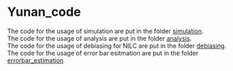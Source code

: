 # Yunan_code
The code for the usage of simulation are put in the folder [simulation](https://github.com/CMB-ML/Yunan_code/tree/main/simulation).  
The code for the usage of analysis are put in the folder [analysis](https://github.com/CMB-ML/Yunan_code/tree/main/analysis).  
The code for the usage of debiasing for NILC are put in the folder [debiasing](https://github.com/CMB-ML/Yunan_code/tree/main/debiasing).  
The code for the usage of error bar esitmation are put in the folder [errorbar_estimation](https://github.com/CMB-ML/Yunan_code/tree/main/errorbar_estimation)
